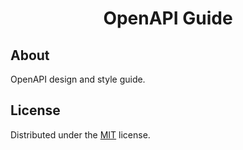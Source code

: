 <div align="center">

# OpenAPI Guide

</div>

## About

OpenAPI design and style guide.

## License

Distributed under the [MIT](https://choosealicense.com/licenses/mit/ "Link to MIT license") license.
